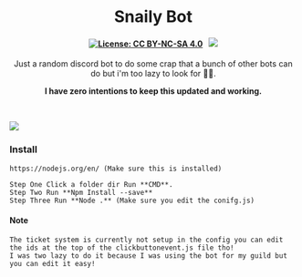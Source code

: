 <p align="center">
	<h1 align="center">
		Snaily Bot
	</h1>
	<h4 align="center">
        <a href="https://creativecommons.org/licenses/by-nc-sa/4.0/"><img src="https://img.shields.io/badge/License-CC%20BY--NC--SA%204.0-lightgrey.svg" alt="License: CC BY-NC-SA 4.0"></img></a>
        &nbsp;
		<a href="https://discord.gg/SHz9z3G4e2"><img src="https://discordapp.com/api/guilds/885198955305107467/widget.png?style=shield"></img></a>
	</h4>
	<p align="center">
		Just a random  discord bot to do some crap that a bunch of other bots can do but i'm too lazy to look for 🤷‍♂️.
	</p>
    <p align="center">
		<b>
 I have zero intentions to keep this updated and working.
		</b> 
	</p>
</p>

<br/>

![](https://komarev.com/ghpvc/?username=MegatonDev&label=Views&color=lightgrey&style=flat)


### Install
```
https://nodejs.org/en/ (Make sure this is installed)

Step One Click a folder dir Run **CMD**.
Step Two Run **Npm Install --save**
Step Three Run **Node .** (Make sure you edit the conifg.js)
```
#### Note 
```
The ticket system is currently not setup in the config you can edit the ids at the top of the clickbuttonevent.js file tho!
I was two lazy to do it because I was using the bot for my guild but you can edit it easy!
```
